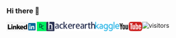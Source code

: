 ### Hi there 👋
<a href="https://www.linkedin.com/in/akira-sakashita-worasawate-7b17271b6/">
  <img align="left" alt="Akira's LinkedIn" height="22px" src="https://github.com/githubakira/githubakira/raw/main/assets/55-557165_graphic-transparent-library-file-logo-wikimedia-commons-transparent.png" />
</a>
<a href="https://www.datacamp.com/profile/aworasaw">
  <img align="left" alt="Akira's Datacamp" height="22px" src="https://github.com/githubakira/githubakira/raw/main/assets/1603188329234.jpg" />
</a>
<a href="https://www.hackerearth.com/@akira8">
  <img align="left" alt="Akira's HackerEarth" height="22px" src="https://github.com/githubakira/githubakira/raw/main/assets/he-header-logo.svg" />
</a>
<a href="https://www.kaggle.com/akira00">
  <img align="left" alt="Akira's Kaggle" height="22px" src="https://github.com/githubakira/githubakira/raw/main/assets/Kaggle_logo.png" />
</a>
<a href="https://mathbykids.page.link/wtQ4">
  <img align="left" alt="Akira's Youtube" height="22px" src="https://github.com/githubakira/githubakira/raw/main/assets/502px-Logo_of_YouTube_(2015-2017).svg.png" />
</a>

![visitors](https://visitor-badge.glitch.me/badge?page_id=githubakira.githubakira)
<br /> 
<!--
**githubakira/githubakira** is a ✨ _special_ ✨ repository because its `README.md` (this file) appears on your GitHub profile.

Here are some ideas to get you started:

- 🔭 I’m currently working on ...
- 🌱 I’m currently learning ...
- 👯 I’m looking to collaborate on ...
- 🤔 I’m looking for help with ...
- 💬 Ask me about ...
- 📫 How to reach me: ...
- 😄 Pronouns: ...
- ⚡ Fun fact: ...
-->

